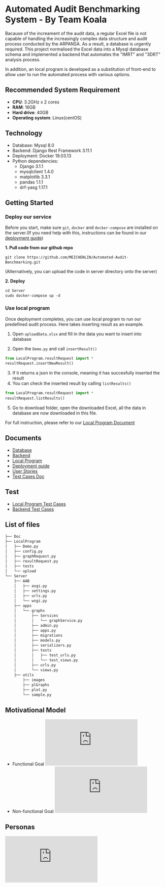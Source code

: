 # Automated Audit Benchmarking System - By Team Koala
Bacause of the increament of the audit data, a regular Excel file is not capable of handling the increasingly complex data structure and audit process conducted by the ARPANSA. As a result, a database is urgently required. This project normalised the Excel data into a Mysql database schema and implemented a backend that automates the "IMRT" and "3DRT" analysis process. 

In addition, an local program is developed as a substitution of front-end to allow user to run the automated process with various options.

## Recommended System Requirement

* **CPU**: 3.2GHz x 2 cores
* **RAM**: 16GB
* **Hard drive**: 40GB
* **Operating** **system**: Linux(centOS)

## Technology
* Database: Mysql 8.0
* Backend: Django Rest Framework 3.11.1
* Deployment: Docker 19.03.13
* Python dependencies:
  * Django 3.1.1
  * mysqlclient 1.4.0
  * matplotlib 3.3.1
  * pandas 1.1.1
  * drf-yasg 1.17.1

## Getting Started
### Deploy our service
Before you start, make sure `git`, `docker` and `docker-compose` are installed on the server.(If you need help with this, instructions can be found in our [deployment guide](https://github.com/MEICHENLIN/Automated-Audit-Benchmarking/blob/main/Doc/AA-Koala%20Deployment%20Guide.pdf))

**1. Pull code from our github repo**

   ```shell 
   git clone https://github.com/MEICHENLIN/Automated-Audit-Benchmarking.git
   ```

(Alternatively, you can upload the code in server directory onto the server)

**2. Deploy**

   ```shell
   cd Server
   sudo docker-compose up -d
   ```
### Use local program
Once deployment completes, you can use local program to run our predefined audit process.
Here takes inserting result as an example.
1. Open `uploadData.xlsx` and fill in the data you want to insert into database

2. Open the `Demo.py` and call `insertResult()`
```python
from LocalProgram.resultRequest import *
resultRequest.insertNewResult()
```
3. If it returns a json in the console, meaning it has succesfully inserted the result
4. You can check the inserted result by calling `listResults()`
```python
from LocalProgram.resultRequest import *
resultRequest.listResults()
```
5. Go to download folder, open the downloaded Excel, all the data in database are now downloaded in this file.

For full instruction, please refer to our [Local Program Document](https://github.com/MEICHENLIN/Automated-Audit-Benchmarking/blob/main/Doc/local%20program%20guide.pdf)

## Documents
* [Database](https://github.com/MEICHENLIN/Automated-Audit-Benchmarking/blob/main/Doc/AA-Koala_Database_Guide.pdf)
* [Backend](https://github.com/MEICHENLIN/Automated-Audit-Benchmarking/blob/main/Doc/Server.pdf)
* [Local Program](https://github.com/MEICHENLIN/Automated-Audit-Benchmarking/blob/main/Doc/local%20program%20guide.pdf)
* [Deployment guide](https://github.com/MEICHENLIN/Automated-Audit-Benchmarking/blob/main/Doc/AA-Koala%20Deployment%20Guide.pdf)
* [User Stories](https://github.com/MEICHENLIN/Automated-Audit-Benchmarking/blob/main/Doc/Userstories.pdf)
* [Test Cases Doc](https://github.com/MEICHENLIN/Automated-Audit-Benchmarking/blob/main/Doc/FunctionalTestCase.pdf)

## Test
* [Local Program Test Cases](https://github.com/MEICHENLIN/Automated-Audit-Benchmarking/tree/main/LocalProgram/tests)
* [Backend Test Cases](https://github.com/MEICHENLIN/Automated-Audit-Benchmarking/tree/main/Server/apps/graphs/tests)

## List of files
```
├── Doc
├── LocalProgram
│   ├── Demo.py
│   ├── config.py
│   ├── graphRequest.py
│   ├── resultRequest.py
│   ├── tests
│   └── upload
└── Server
    ├── AAB
    │   ├── asgi.py
    │   ├── settings.py
    │   ├── urls.py
    │   └── wsgi.py
    ├── apps
    │   └── graphs
    │       ├── Services
    │       │   └── graphService.py
    │       ├── admin.py
    │       ├── apps.py
    │       ├── migrations
    │       ├── models.py
    │       ├── serializers.py
    │       ├── tests
    │       │   ├── test_urls.py
    │       │   └── test_views.py
    │       ├── urls.py
    │       └── views.py
    ├── utils
        ├── images
        ├── plGraphs  
        ├── plot.py
        └── sample.py
```

## Motivational Model
* Functional Goal
![Functional Goal](https://github.com/MEICHENLIN/Automated-Audit-Benchmarking/blob/main/Doc/Motivational%20Model.pdf)
* Non-functional Goal
![Non-functional_Model](https://github.com/MEICHENLIN/Automated-Audit-Benchmarking/blob/main/Doc/Motivational%20Model.pdf)

## Personas
![personas](https://github.com/MEICHENLIN/Automated-Audit-Benchmarking/blob/main/Doc/Personas.pdf)
